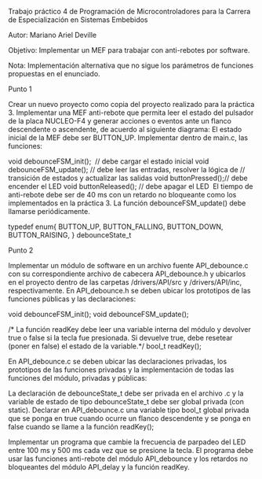 Trabajo práctico 4 de Programación de Microcontroladores para la Carrera de Especialización en Sistemas Embebidos

Autor: Mariano Ariel Deville

Objetivo:
Implementar un MEF para trabajar con anti-rebotes por software.

Nota:
Implementación alternativa que no sigue los parámetros de funciones propuestas en el enunciado.

Punto 1

Crear un nuevo proyecto como copia del proyecto realizado para la práctica 3.
Implementar una MEF anti-rebote que permita leer el estado del pulsador de la placa
NUCLEO-F4 y generar acciones o eventos ante un flanco descendente o ascendente, de
acuerdo al siguiente diagrama:
El estado inicial de la MEF debe ser BUTTON_UP.
Implementar dentro de main.c, las funciones:

void debounceFSM_init();​ ​	// debe cargar el estado inicial
void debounceFSM_update();​	// debe leer las entradas, resolver la lógica de​
​				// transición de estados y actualizar las salidas
​void buttonPressed();​​		// debe encender el LED
​void buttonReleased();​		// debe apagar el LED
​
El tiempo de anti-rebote debe ser de 40 ms con un retardo no bloqueante como los
implementados en la práctica 3.
La función debounceFSM_update() debe llamarse periódicamente.​

typedef enum{
	BUTTON_UP,
	BUTTON_FALLING,
	BUTTON_DOWN,
	BUTTON_RAISING,
} debounceState_t

Punto 2

Implementar un módulo de software en un archivo fuente API_debounce.c con su
correspondiente archivo de cabecera API_debounce.h y ubicarlos en el proyecto dentro de
las carpetas /drivers/API/src y /drivers/API/inc, respectivamente.
En API_debounce.h se deben ubicar los prototipos de las funciones públicas y las
declaraciones:

void debounceFSM_init();
void debounceFSM_update();

/* La función readKey debe leer una variable interna del módulo y devolver true o false si la
tecla fue presionada. Si devuelve true, debe resetear (poner en false) el estado de la
variable.*/
bool_t readKey();

En API_debounce.c se deben ubicar las declaraciones privadas, los prototipos de las
funciones privadas y la implementación de todas las funciones del módulo, privadas y
públicas:

La declaración de debounceState_t debe ser privada en el archivo .c y la variable de estado
de tipo debounceState_t debe ser global privada (con static).
Declarar en API_debounce.c una variable tipo bool_t global privada que se ponga en true
cuando ocurre un flanco descendente y se ponga en false cuando se llame a la función
readKey();

Implementar un programa que cambie la frecuencia de parpadeo del LED entre 100 ms y
500 ms cada vez que se presione la tecla. El programa debe usar las funciones anti-rebote
del módulo API_debounce y los retardos no bloqueantes del módulo API_delay y la función
readKey.
